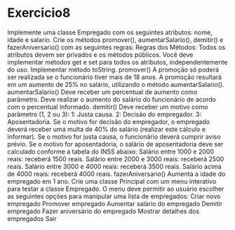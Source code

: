 # Exercicio8
Implemente uma classe Empregado com os seguintes atributos: nome, idade e salario. Crie os métodos promover(), aumentarSalario(), demitir() e fazerAniversario() com as seguintes regras:
Regras dos Métodos:
Todos os atributos devem ser privados e os métodos públicos.
 Você deve implementar métodos get e set para todos os atributos, independentemente do uso.
 Implementar método toString.
promover()
A promoção só poderá ser realizada se o funcionário tiver mais de 18 anos.
A promoção resultará em um aumento de 25% no salário, utilizando o método aumentarSalario().
aumentarSalario()
Deve receber um percentual de aumento como parâmetro.
Deve realizar o aumento do salário do funcionário de acordo com o percentual informado.
demitir()
Deve receber um motivo como parâmetro (1, 2 ou 3):
1: Justa causa.
2: Decisão do empregador.
3: Aposentadoria.
Se o motivo for decisão do empregador, o empregado deverá receber uma multa de 40% do salário (realizar este cálculo e informar).
Se o motivo for justa causa, o funcionário deverá cumprir aviso prévio.
Se o motivo for aposentadoria, o salário de aposentadoria deve ser calculado conforme a tabela do INSS abaixo:
Salário entre 1000 e 2000 reais: receberá 1500 reais.
Salário entre 2000 e 3000 reais: receberá 2500 reais.
Salário entre 3000 e 4000 reais: receberá 3500 reais.
Salário acima de 4000 reais: receberá 4000 reais.
fazerAniversario()
Aumenta a idade do empregado em 1 ano.
Crie uma classe Principal com um menu interativo para testar a classe Empregado. O menu deve permitir ao usuário escolher as seguintes opções para manipular uma lista de empregados:
Criar novo empregado
Promover empregado
Aumentar salário do empregado
Demitir empregado
Fazer aniversário do empregado
Mostrar detalhes dos empregados
Sair
